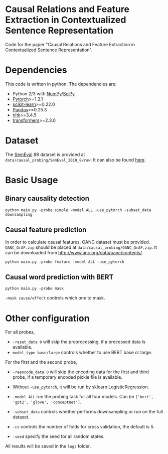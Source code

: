 # Causal Relations and Feature Extraction in Contextualized Sentence Representation

Code for the paper "Causal Relations and Feature Extraction in Contextualized Sentence Representation".

# Dependencies

This code is written in python. The dependencies are:

- Python 2/3 with [NumPy](http://www.numpy.org/)/[SciPy](http://www.scipy.org/)
- [Pytorch](http://pytorch.org/)>=1.3.1
- [scikit-learn](http://scikit-learn.org/stable/index.html)>=0.22.0
- [Pandas](https://pandas.pydata.org/)>=0.25.3
- [nltk](https://www.nltk.org/)>=3.4.5
- [transformers](https://huggingface.co/transformers/)>=2.3.0

# Dataset

The [SemEval](http://semeval2.fbk.eu/semeval2.php) #8 dataset is provided at `data/causal_probing/SemEval_2010_8/raw`. It can also be found [here](http://semeval2.fbk.eu/semeval2.php).

# Basic Usage

## Binary causality detection

```
python main.py -probe simple -model ALL -use_pytorch -subset_data downsampling
```

## Causal feature prediction

In order to calculate causal features, OANC dataset must be provided. `OANC_GrAF.zip` should be placed at `data/causal_probing/OANC_GrAF.zip`. It can be downloaded from http://www.anc.org/data/oanc/contents/.

```
python main.py -probe feature -model ALL -use_pytorch
```

## Causal word prediction with BERT

```
python main.py -probe mask
```

`-mask cause/effect` controls which one to mask.

# Other configuration

For all probes,

- `-reset_data 0` will skip the preprocessing, if a processed data is available.
- `model_type base/large` controls whether to use BERT base or large.

For the first and the second probe,

- `-reencode_data 0` will skip the encoding data for the first and third probe, if a temporary encoded pickle file is available.

- Without `-use_pytorch`, it will be run by sklearn LogisticRegression. 
- `-model ALL` run the probing task for all four models. Can be `['bert', 'gpt2', 'glove', 'conceptnet']`.
- `-subset_data` controls whether performs downsampling or run on the full dataset.
- `-cv` controls the number of folds for cross validation, the default is 5.
- `-seed` specify the seed for all random states.



All results will be saved in the `logs` folder.

